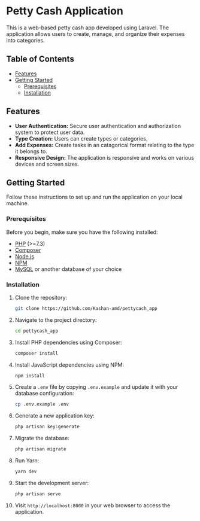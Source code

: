 # Petty Cash Application

This is a web-based petty cash app developed using Laravel. The application allows users to create, manage, and organize their expenses into categories.

## Table of Contents

- [Features](#features)
- [Getting Started](#getting-started)
  - [Prerequisites](#prerequisites)
  - [Installation](#installation)

## Features

- **User Authentication:** Secure user authentication and authorization system to protect user data.
- **Type Creation:** Users can create types or categories.
- **Add Expenses:** Create tasks in an catagorical format relating to the type it belongs to.
- **Responsive Design:** The application is responsive and works on various devices and screen sizes.

## Getting Started

Follow these instructions to set up and run the application on your local machine.

### Prerequisites

Before you begin, make sure you have the following installed:

- [PHP](https://www.php.net/) (>=7.3)
- [Composer](https://getcomposer.org/)
- [Node.js](https://nodejs.org/)
- [NPM](https://www.npmjs.com/)
- [MySQL](https://www.mysql.com/) or another database of your choice

### Installation

1. Clone the repository:

   ```bash
   git clone https://github.com/Kashan-amd/pettycach_app
   ```

2. Navigate to the project directory:

   ```bash
   cd pettycash_app
   ```

3. Install PHP dependencies using Composer:

   ```bash
   composer install
   ```

4. Install JavaScript dependencies using NPM:

   ```bash
   npm install
   ```

5. Create a `.env` file by copying `.env.example` and update it with your database configuration:

   ```bash
   cp .env.example .env
   ```

6. Generate a new application key:

   ```bash
   php artisan key:generate
   ```

7. Migrate the database:

   ```bash
   php artisan migrate
   ```
8. Run Yarn:

   ```bash
   yarn dev
   ```

9. Start the development server:

   ```bash
   php artisan serve
   ```

10. Visit `http://localhost:8000` in your web browser to access the application.
